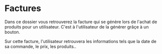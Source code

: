 # Factures

Dans ce dossier vous retrouverez la facture qui se génère lors de l'achat de produits pour un utilisateur. 
C'est à l'utilisateur de la générer grâçe à un bouton. 

Sur cette facture, l'utilisateur retrouvera les informations tels que la date de sa commande, le prix, les produits..
